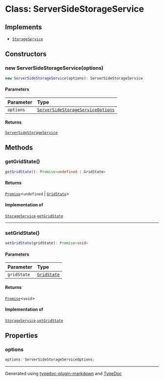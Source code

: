 # Class: ServerSideStorageService

## Implements

- [`StorageService`](../interfaces/StorageService.md)

## Constructors

### new ServerSideStorageService(options)

```ts
new ServerSideStorageService(options): ServerSideStorageService
```

#### Parameters

| Parameter | Type |
| :------ | :------ |
| `options` | [`ServerSideStorageServiceOptions`](../interfaces/ServerSideStorageServiceOptions.md) |

#### Returns

[`ServerSideStorageService`](ServerSideStorageService.md)

## Methods

### getGridState()

```ts
getGridState(): Promise<undefined | GridState>
```

#### Returns

[`Promise`]( https://developer.mozilla.org/en-US/docs/Web/JavaScript/Reference/Global_Objects/Promise )\<`undefined` \| [`GridState`](../interfaces/GridState.md)\>

#### Implementation of

[`StorageService`](../interfaces/StorageService.md).[`getGridState`](../interfaces/StorageService.md#getgridstate)

***

### setGridState()

```ts
setGridState(gridState): Promise<void>
```

#### Parameters

| Parameter | Type |
| :------ | :------ |
| `gridState` | [`GridState`](../interfaces/GridState.md) |

#### Returns

[`Promise`]( https://developer.mozilla.org/en-US/docs/Web/JavaScript/Reference/Global_Objects/Promise )\<`void`\>

#### Implementation of

[`StorageService`](../interfaces/StorageService.md).[`setGridState`](../interfaces/StorageService.md#setgridstate)

## Properties

### options

```ts
options: ServerSideStorageServiceOptions;
```

***

Generated using [typedoc-plugin-markdown](https://www.npmjs.com/package/typedoc-plugin-markdown) and [TypeDoc](https://typedoc.org/)
